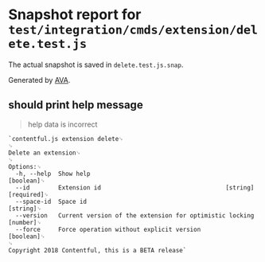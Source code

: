 # Snapshot report for `test/integration/cmds/extension/delete.test.js`

The actual snapshot is saved in `delete.test.js.snap`.

Generated by [AVA](https://ava.li).

## should print help message

> help data is incorrect

    `contentful.js extension delete␊
    ␊
    Delete an extension␊
    ␊
    Options:␊
      -h, --help  Show help                                                [boolean]␊
      --id        Extension id                                   [string] [required]␊
      --space-id  Space id                                                  [string]␊
      --version   Current version of the extension for optimistic locking   [number]␊
      --force     Force operation without explicit version                 [boolean]␊
    ␊
    Copyright 2018 Contentful, this is a BETA release`

